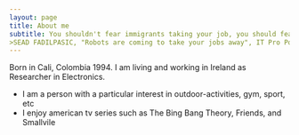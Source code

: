 ```yaml
---
layout: page
title: About me
subtitle: You shouldn't fear immigrants taking your job, you should fear robots<br> 
>SEAD FADILPASIC, "Robots are coming to take your jobs away", IT Pro Portal, February 17, 2016
---
```


Born in Cali, Colombia 1994. I am living and working in Ireland as Researcher in Electronics.  

- I am a person with a particular interest in outdoor-activities, gym, sport, etc
- I enjoy american tv series such as The Bing Bang Theory, Friends, and Smallvile


